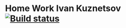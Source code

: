 # Home Work Ivan Kuznetsov [![Build status](https://ci.appveyor.com/api/projects/status/eas6ftg5xrio38hr?svg=true)](https://ci.appveyor.com/project/olr3ku601d/hwqaautotest2)
